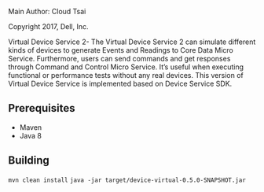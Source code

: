 Main Author: Cloud Tsai

Copyright 2017, Dell, Inc.

Virtual Device Service 2- The Virtual Device Service 2 can simulate different kinds of devices to generate Events and Readings to Core Data Micro Service.  Furthermore, users can send commands and get responses through Command and Control Micro Service.  It’s useful when executing functional or performance tests without any real devices.
This version of Virtual Device Service is implemented based on Device Service SDK.

## Prerequisites

* Maven
* Java 8

## Building

`mvn clean install`
`java -jar target/device-virtual-0.5.0-SNAPSHOT.jar`


